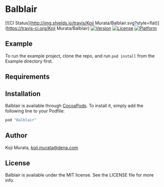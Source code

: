# Balblair

[![CI Status](http://img.shields.io/travis/Koji Murata/Balblair.svg?style=flat)](https://travis-ci.org/Koji Murata/Balblair)
[![Version](https://img.shields.io/cocoapods/v/Balblair.svg?style=flat)](http://cocoapods.org/pods/Balblair)
[![License](https://img.shields.io/cocoapods/l/Balblair.svg?style=flat)](http://cocoapods.org/pods/Balblair)
[![Platform](https://img.shields.io/cocoapods/p/Balblair.svg?style=flat)](http://cocoapods.org/pods/Balblair)

## Example

To run the example project, clone the repo, and run `pod install` from the Example directory first.

## Requirements

## Installation

Balblair is available through [CocoaPods](http://cocoapods.org). To install
it, simply add the following line to your Podfile:

```ruby
pod "Balblair"
```

## Author

Koji Murata, koji.murata@dena.com

## License

Balblair is available under the MIT license. See the LICENSE file for more info.
